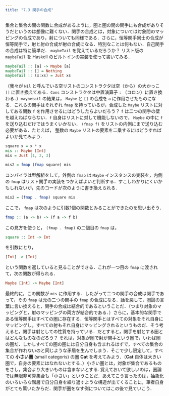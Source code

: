 ```yaml
---
title: "7.3 関手の合成"
---
```


集合と集合の間の関数に合成があるように，圏と圏の間の関手にも合成がありそうだというのは想像に難くない．関手の合成とは，対象については対象間のマッピングの合成であり，射についても同様である．さらに，恒等関手同士の合成が恒等関手で，射と射の合成が射の合成になる．特別なことは何もない．自己関手の合成は特に簡単だ． `maybeTail` を覚えているだろうか？ リスト版の `maybeTail` を Haskell のビルトインの実装を使って書いてみる．

```haskell
maybeTail :: [a] -> Maybe [a]
maybeTail :: [] = Nothing
maybeTail :: (x:xs) = Just xs
```

（我々が `Nil` と呼んでいる空リストのコンストラクタは空（から）の大かっこ `[]` に置き換えてある．`Cons` コンストラクタは中置演算子 `:` （コロン）に置き換わる．）`maybetail` の結果は， `Maybe` と `[]` の合成を `a` に作用させたものになる．これらの関手はそれぞれ `fmap` を持っているが，合成した `Maybe` リストに対してある関数 `f` を作用させるにはどうしたらよいだろう？  `f` は二つの関手の壁を越えねばならない．`f` 自身はリストに対して機能しないので， `Maybe` の中に `f` を送り込むだけではうまくいかない． `(fmap f)` をリストの内側にまで送り込む必要がある．たとえば， 整数の `Maybe` リストの要素を二乗するにはどうすればよいか見てみよう．

```haskell
square x = x * x
mis :: Maybe [Int]
mis = Just [1, 2, 3]

mis2 = fmap (fmap square) mis
```

コンパイラは型解析をして，外側の `fmap` は `Maybe` インスタンスの実装を，内側の `fmap` はリスト関手の実装をつかえばよいと判断する．すこしわかりにくいかもしれないが，先のコードが次のように書き換えられる．

```haskell
mis2 = (fmap . fmap) square mis
```

ここで， `fmap` は次のように引数1個の関数とみることができたのを思い出そう．

```haskell
fmap :: (a -> b) -> (f a -> f b)
```

この見方を使うと， `(fmap . fmap)` の二個目の `fmap` は，

```haskell
square :: Int -> Int
```

を引数にとり，

```haskell
[Int] -> [Int]
```

という関数を返していると見ることができる．これが一つ目の `fmap` に渡されて，次の関数が得られる．

```haskell
Maybe [Int] -> Maybe [Int]
```

最終的に，この関数が `mis` に作用する．したがって二つの関手の合成は関手であって，その `fmap` は元の二つの関手の `fmap` の合成になる．話を戻して，圏論の言葉に言い換えると，関手の合成は結合的であるということだ．（つまり対象のマッピングと，射のマッピングの両方が結合的である．）さらに，基本的な関手である恒等関手はすべての圏に存在する．恒等関手とはすべての対象をそれ自身にマッピングし，すべての射もそれ自身にマッピングされるというものだ．そう考えると，関手は射としての性質を持っている．だとすると，関手を射とする圏とはどんなものなのだろう？ それは，対象が圏で射が関手という圏で，いわば圏の圏だ．しかしすべての圏の圏には自分自身も含まれるはずで，すべての集合の集合が作れないのと同じような矛盾を生んでしまう．そこで少し限定して，すべての **小さい圏** (small categoris) の圏 $\mathbf{Cat}$ を考えてみよう．（$\mathbf{Cat}$ 自体は大きい圏で，自身の要素にはなれないとする．）小さい圏とは，対象が集合であるものをさし，集合より大きいものは含まないとする. 覚えておいて欲しいのは，圏論では無限非可算集合も「小さい」ということだ．あえてこう言ったのは，抽象化のいろいろな階層で自分自身を繰り返すような構造が出てくることに，筆者自身がとても驚いたからだ．関手が圏をなす例についてはこの後で見ていこう．